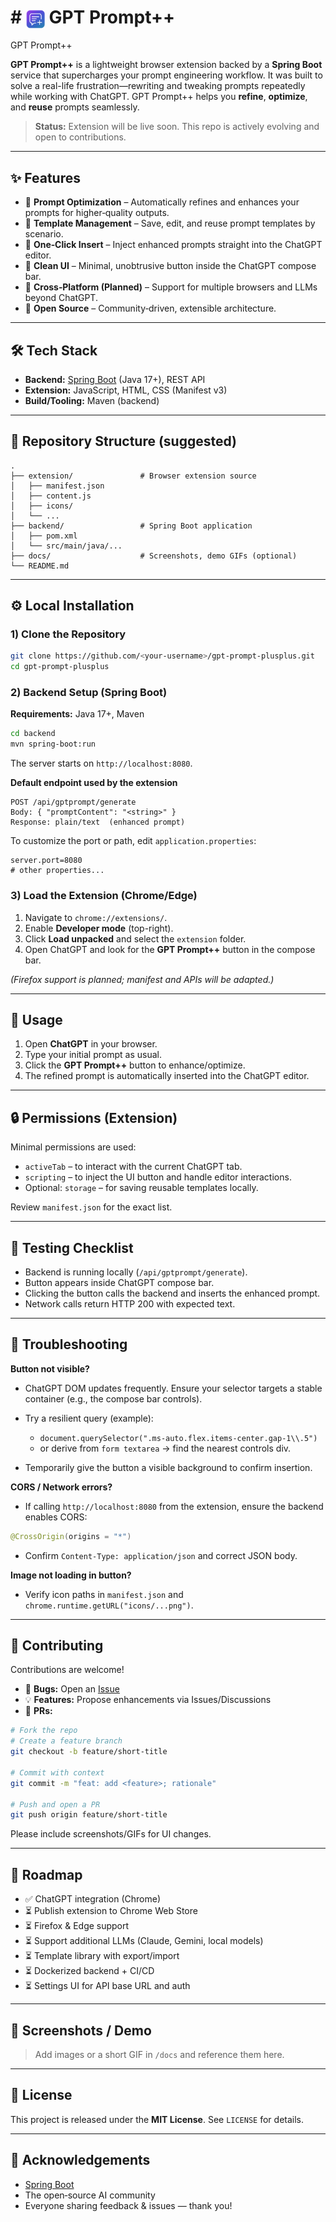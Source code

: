 # # <img src="Chat-GPT-Extention/icons/gpt-prompt-plus-plus-icon.png" alt="GPT Prompt++" width="30" height="30" style="vertical-align: middle;"/> GPT Prompt++

 GPT Prompt++

**GPT Prompt++** is a lightweight browser extension backed by a **Spring Boot** service that supercharges your prompt engineering workflow. It was built to solve a real-life frustration—rewriting and tweaking prompts repeatedly while working with ChatGPT. GPT Prompt++ helps you **refine**, **optimize**, and **reuse** prompts seamlessly.

> **Status:** Extension will be live soon. This repo is actively evolving and open to contributions.

---

## ✨ Features

* 🔹 **Prompt Optimization** – Automatically refines and enhances your prompts for higher‑quality outputs.
* 🔹 **Template Management** – Save, edit, and reuse prompt templates by scenario.
* 🔹 **One‑Click Insert** – Inject enhanced prompts straight into the ChatGPT editor.
* 🔹 **Clean UI** – Minimal, unobtrusive button inside the ChatGPT compose bar.
* 🔹 **Cross‑Platform (Planned)** – Support for multiple browsers and LLMs beyond ChatGPT.
* 🔹 **Open Source** – Community‑driven, extensible architecture.

---

## 🛠 Tech Stack

* **Backend:** [Spring Boot](https://spring.io/projects/spring-boot) (Java 17+), REST API
* **Extension:** JavaScript, HTML, CSS (Manifest v3)
* **Build/Tooling:** Maven (backend)

---

## 📂 Repository Structure (suggested)

```
.
├── extension/               # Browser extension source
│   ├── manifest.json
│   ├── content.js
│   ├── icons/
│   └── ...
├── backend/                 # Spring Boot application
│   ├── pom.xml
│   └── src/main/java/...
├── docs/                    # Screenshots, demo GIFs (optional)
└── README.md
```

---

## ⚙️ Local Installation

### 1) Clone the Repository

```bash
git clone https://github.com/<your-username>/gpt-prompt-plusplus.git
cd gpt-prompt-plusplus
```

### 2) Backend Setup (Spring Boot)

**Requirements:** Java 17+, Maven

```bash
cd backend
mvn spring-boot:run
```

The server starts on `http://localhost:8080`.

**Default endpoint used by the extension**

```
POST /api/gptprompt/generate
Body: { "promptContent": "<string>" }
Response: plain/text  (enhanced prompt)
```

To customize the port or path, edit `application.properties`:

```properties
server.port=8080
# other properties...
```

### 3) Load the Extension (Chrome/Edge)

1. Navigate to `chrome://extensions/`.
2. Enable **Developer mode** (top-right).
3. Click **Load unpacked** and select the `extension` folder.
4. Open ChatGPT and look for the **GPT Prompt++** button in the compose bar.

*(Firefox support is planned; manifest and APIs will be adapted.)*

---

## 🚀 Usage

1. Open **ChatGPT** in your browser.
2. Type your initial prompt as usual.
3. Click the **GPT Prompt++** button to enhance/optimize.
4. The refined prompt is automatically inserted into the ChatGPT editor.

---

## 🔒 Permissions (Extension)

Minimal permissions are used:

* `activeTab` – to interact with the current ChatGPT tab.
* `scripting` – to inject the UI button and handle editor interactions.
* Optional: `storage` – for saving reusable templates locally.

Review `manifest.json` for the exact list.

---

## 🧪 Testing Checklist

* Backend is running locally (`/api/gptprompt/generate`).
* Button appears inside ChatGPT compose bar.
* Clicking the button calls the backend and inserts the enhanced prompt.
* Network calls return HTTP 200 with expected text.

---

## 🧰 Troubleshooting

**Button not visible?**

* ChatGPT DOM updates frequently. Ensure your selector targets a stable container (e.g., the compose bar controls).
* Try a resilient query (example):

  * `document.querySelector(".ms-auto.flex.items-center.gap-1\\.5")`
  * or derive from `form textarea` → find the nearest controls div.
* Temporarily give the button a visible background to confirm insertion.

**CORS / Network errors?**

* If calling `http://localhost:8080` from the extension, ensure the backend enables CORS:

```java
@CrossOrigin(origins = "*")
```

* Confirm `Content-Type: application/json` and correct JSON body.

**Image not loading in button?**

* Verify icon paths in `manifest.json` and `chrome.runtime.getURL("icons/...png")`.

---

## 🤝 Contributing

Contributions are welcome!

* 🐛 **Bugs:** Open an [Issue](https://github.com/<your-username>/gpt-prompt-plusplus/issues)
* 💡 **Features:** Propose enhancements via Issues/Discussions
* 🔧 **PRs:**

```bash
# Fork the repo
# Create a feature branch
git checkout -b feature/short-title

# Commit with context
git commit -m "feat: add <feature>; rationale"

# Push and open a PR
git push origin feature/short-title
```

Please include screenshots/GIFs for UI changes.

---

## 🔮 Roadmap

* ✅ ChatGPT integration (Chrome)
* ⏳ Publish extension to Chrome Web Store
* ⏳ Firefox & Edge support
* ⏳ Support additional LLMs (Claude, Gemini, local models)
* ⏳ Template library with export/import
* ⏳ Dockerized backend + CI/CD
* ⏳ Settings UI for API base URL and auth

---

## 📸 Screenshots / Demo

> Add images or a short GIF in `/docs` and reference them here.

---

## 📜 License

This project is released under the **MIT License**. See `LICENSE` for details.

---

## 🙌 Acknowledgements

* [Spring Boot](https://spring.io/projects/spring-boot)
* The open‑source AI community
* Everyone sharing feedback & issues — thank you!
